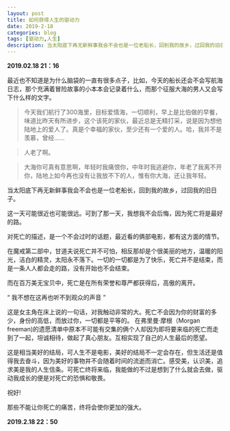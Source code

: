 ```yaml
---
layout: post
title: 如何获得人生的驱动力
date: 2019-2-18
categories: blog
tags: [驱动力,人生]
description: 当太阳底下再无新鲜事我会不会也是一位老船长，回到我的故乡，过回我的旧日子。
---
```


 **2019.02.18 21：16**

最近也不知道是为什么脑袋的一直有很多点子，比如，今天的船长还会不会写航海日志，那个充满着冒险故事的小本本会记录着什么，而那个征服大海的男人又会写下什么样的文字。

>今天我们航行了300海里，目标爱情海，一切顺利，早上是比伯做的早餐，味道比昨天有所进步，这个该死的家伙，最近总是无精打采，说是因为想他陆地上的爱人了。真是个幸福的家伙，至少还有一个爱的人。哈，我并不是羡慕，曾经......

>人老了啊。

>大海你可真有意思啊，年轻时我痛恨你，中年时我逃避你，年老了我离不开你，陆地上如今再也没有让我放不下的人，惟有你大海，还让我年轻。

当太阳底下再无新鲜事我会不会也是一位老船长，回到我的故乡，过回我的旧日子。

这一天可能很近也可能很远。可到了那一天，我想我不会后悔，因为死亡将是最好的路。

对死亡的描述，是一个不会过时的话题，最近看的俩部电影，都有这方面的情节。

在魔戒第二部中，甘道夫说死亡并不可怕，相反那却是个很美丽的地方，温暖的阳光，洁白的精灵，太阳永不落下。一切的一切都是为了快乐，死亡并不是结束，而是一条人人都会走的路，没有开始也不会结束。

而在百万美无宝贝中，死亡是在所有荣誉和尊严都获得后，高傲的离开。

“ 我不想在这再也听不到观众的声音 ”

这是女主角在床上说的一句话，对我触动非常的大。死亡不会因为你的财富的多少，身份的高低，而放过你，一切都是平等的。
在弗里曼·摩根（Morgan freeman)的遗愿清单中原本不可能有交集的俩个人却因为即将要来临的死亡而走到了一起，坦诚相待，做起了真心朋友。互相实现了自己的人生最后的愿望。

这是相当美好的结局，可人生不是电影，美好的结局不一定会存在，但生活还是值得我去奋斗，因为美好的事物并不会随着时间的流逝而消亡。感受美，认识美，追求美是我的人生信条。可死亡终将来临，我能做的不过是想到了什么就会去做，驱动我成长的便是对死亡的恐惧和敬畏。

祝好!

那些不能让你死亡的痛苦，终将会使你更加的强大。

**2019.2.18 22：50**













